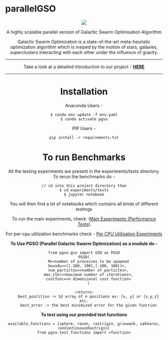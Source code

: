 # parallelGSO

<center><image src="images/cover_pso.png"><center>
    
A highly scalable parallel version of Galactic Swarm Optimisation Algorithm

Galactic Swarm Optimization is a state-of-the-art meta-heuristic optimization algorithm which is insiped by the motion of stars, galaxies, superclusters interacting with each other under the influence of gravity.

----
Take a look at a detailed introduction to our project - **[HERE](https://github.com/shubham0704/parallelGSO/blob/master/white%20paper.ipynb)**

-------

# Installation

Anaconda Users - 
```
$ conda env update -f env.yaml
$ conda activate pgso
```

PIP Users - 
```
pip install -r requirements.txt
```


# To run Benchmarks

All the testing experiments are present in the experiments/tests directory.
To rerun the benchmarks do -
```
// cd into this project directory then
$ cd experiments/tests
$ jupyter notebook
```

You will then find a lot of notebooks which contains all kinds of different testings

To run the main experiments, check -[Main Experiments (Performance Tests)](https://github.com/shubham0704/parallelGSO/blob/master/experiments/tests/Main%20Experiments%20(Performance%20Tests).ipynb) 

For per-cpu utilization benchmarks check - [Per CPU Utilisation Experiments](https://github.com/shubham0704/parallelGSO/blob/master/experiments/tests/Per%20CPU%20Utilisation%20Experiments.ipynb)

**To Use PGSO (Parallel Galactic Swarm Optimization) as a module do -** 

```
from pgso.gso import GSO as PGSO
PGSO(
    M=<number of processes to be spawned
    bounds=<[[-100, 100],[-100, 100]]>, 
    num_particles=<number of particles>,
    max_iter=<maximum number of iterations>,
    costfunc=<n dimensional cost function>
    )

:returns:
    best_postition -> 1d array of n positions ex: [x, y] or [x,y,z] etc.
    best_error -> the best minimized error for the given function
```

**To test using our provided test functions**

```
available_functions = [sphere, rosen, rastrigin, griewank, zakharov, nonContinuousRastrigin]
from pgso.test_functions import <function>

